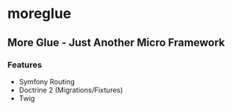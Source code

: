 # moreglue

## More Glue - Just Another Micro Framework

### Features

- Symfony Routing
- Doctrine 2 (Migrations/Fixtures)
- Twig